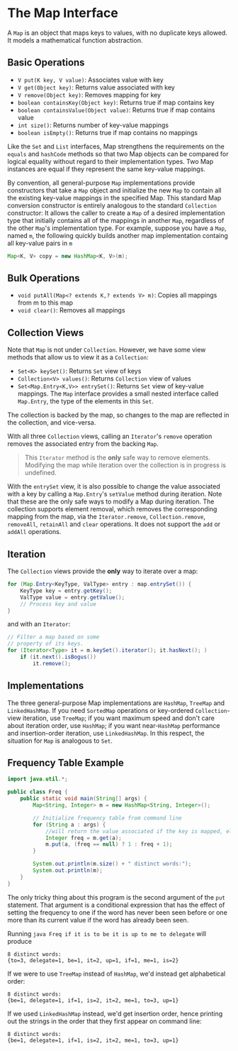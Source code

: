 # The Map Interface

A `Map` is an object that maps keys to values, with no duplicate keys allowed. It models a mathematical function abstraction.

## Basic Operations

- `V put(K key, V value)`: Associates value with key
- `V get(Object key)`: Returns value associated with key
- `V remove(Object key)`: Removes mapping for key
- `boolean containsKey(Object key)`: Returns true if map contains key
- `boolean containsValue(Object value)`: Returns true if map contains value
- `int size()`: Returns number of key-value mappings
- `boolean isEmpty()`: Returns true if map contains no mappings

Like the `Set` and `List` interfaces, Map strengthens the requirements on the `equals` and `hashCode` methods so that two Map objects can be compared for logical equality without regard to their implementation types. Two Map instances are equal if they represent the same key-value mappings.

By convention, all general-purpose `Map` implementations provide constructors that take a `Map` object and initialize the new `Map` to contain all the existing key-value mappings in the specified Map. This standard Map conversion constructor is entirely analogous to the standard `Collection` constructor: It allows the caller to create a `Map` of a desired implementation type that initially contains all of the mappings in another `Map`, regardless of the other `Map`'s implementation type. For example, suppose you have a `Map`, named `m`, the following quickly builds another map implementation containg all key-value pairs in `m`

```java
Map<K, V> copy = new HashMap<K, V>(m);
```

## Bulk Operations

- `void putAll(Map<? extends K,? extends V> m)`: Copies all mappings from m to this map
- `void clear()`: Removes all mappings

## Collection Views

Note that `Map` is not under `Collection`. However, we have some view methods that allow us to view it as a `Collection`:

- `Set<K> keySet()`: Returns `Set` view of keys
- `Collection<V> values()`: Returns `Collection` view of values
- `Set<Map.Entry<K,V>> entrySet()`: Returns `Set` view of key-value mappings. The `Map` interface provides a small nested interface called `Map.Entry`, the type of the elements in this `Set`.

The collection is backed by the map, so changes to the map are reflected in the collection, and vice-versa.

With all three `Collection` views, calling an `Iterator`'s `remove` operation removes the associated entry from the backing `Map`.

> This `Iterator` method is the **only** safe way to remove elements. Modifying the map while iteration over the collection is in progress is undefined.

With the `entrySet` view, it is also possible to change the value associated with a key by calling a `Map.Entry`'s `setValue` method during iteration. Note that these are the only safe ways to modify a Map during iteration. The collection supports element removal, which removes the corresponding mapping from the map, via the `Iterator.remove`, `Collection.remove`, `removeAll`, `retainAll` and `clear` operations. It does not support the `add` or `addAll` operations.

## Iteration

The `Collection` views provide the **only** way to iterate over a map:

```java
for (Map.Entry<KeyType, ValType> entry : map.entrySet()) {
    KeyType key = entry.getKey();
    ValType value = entry.getValue();
    // Process key and value
}
```

and with an `Iterator`:

```java
// Filter a map based on some 
// property of its keys.
for (Iterator<Type> it = m.keySet().iterator(); it.hasNext(); )
    if (it.next().isBogus())
        it.remove();
```

## Implementations

The three general-purpose Map implementations are `HashMap`, `TreeMap` and `LinkedHashMap`. If you need `SortedMap` operations or key-ordered `Collection`-view iteration, use `TreeMap`; if you want maximum speed and don't care about iteration order, use `HashMap`; if you want near-`HashMap` performance and insertion-order iteration, use `LinkedHashMap`. In this respect, the situation for `Map` is analogous to `Set`.

## Frequency Table Example

```java
import java.util.*;

public class Freq {
    public static void main(String[] args) {
        Map<String, Integer> m = new HashMap<String, Integer>();

        // Initialize frequency table from command line
        for (String a : args) {
            //will return the value associated if the key is mapped, else null if no mapping contained
            Integer freq = m.get(a);
            m.put(a, (freq == null) ? 1 : freq + 1);
        }

        System.out.println(m.size() + " distinct words:");
        System.out.println(m);
    }
}
```

The only tricky thing about this program is the second argument of the `put` statement. That argument is a conditional expression that has the effect of setting the frequency to one if the word has never been seen before or one more than its current value if the word has already been seen.

Running `java Freq if it is to be it is up to me to delegate` will produce

```
8 distinct words:
{to=3, delegate=1, be=1, it=2, up=1, if=1, me=1, is=2}
```

If we were to use `TreeMap` instead of `HashMap`, we'd instead get alphabetical order:

```
8 distinct words:
{be=1, delegate=1, if=1, is=2, it=2, me=1, to=3, up=1}
```

If we used `LinkedHashMap` instead, we'd get insertion order, hence printing out the strings in the order that they first appear on command line:

```
8 distinct words:
{be=1, delegate=1, if=1, is=2, it=2, me=1, to=3, up=1}
```